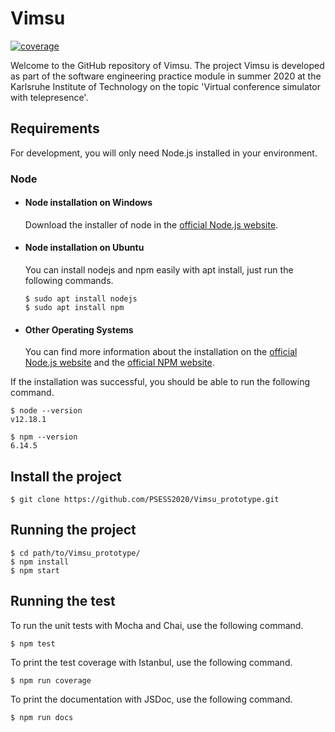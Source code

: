 # Vimsu

[![coverage](https://img.shields.io/codecov/c/github/PSESS2020/Vimsu_prototype)](https://codecov.io/gh/PSESS2020/Vimsu_prototype)

Welcome to the GitHub repository of Vimsu. The project Vimsu is developed as part of the software engineering practice module in summer 2020 at the Karlsruhe Institute of Technology on the topic 'Virtual conference simulator with telepresence'.

## Requirements

For development, you will only need Node.js installed in your environment.

### Node
- #### Node installation on Windows

  Download the installer of node in the [official Node.js website](https://nodejs.org/).

- #### Node installation on Ubuntu

  You can install nodejs and npm easily with apt install, just run the following commands.

      $ sudo apt install nodejs
      $ sudo apt install npm

- #### Other Operating Systems
  You can find more information about the installation on the [official Node.js website](https://nodejs.org/) and the [official NPM website](https://npmjs.org/).

If the installation was successful, you should be able to run the following command.

    $ node --version
    v12.18.1

    $ npm --version
    6.14.5

###
## Install the project

    $ git clone https://github.com/PSESS2020/Vimsu_prototype.git

## Running the project

    $ cd path/to/Vimsu_prototype/
    $ npm install
    $ npm start
    
## Running the test

To run the unit tests with Mocha and Chai, use the following command.

    $ npm test
    
To print the test coverage with Istanbul, use the following command.

    $ npm run coverage

To print the documentation with JSDoc, use the following command.
    
    $ npm run docs